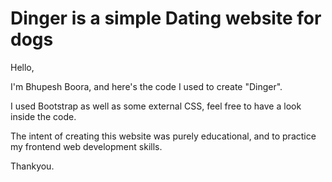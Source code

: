# Dinger is a simple Dating website for dogs

Hello,

I'm Bhupesh Boora, and here's the code I used to create "Dinger".

I used Bootstrap as well as some external CSS, feel free to have a look inside the code.

The intent of creating this website was purely educational, and to practice my frontend web development skills.

Thankyou.
